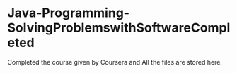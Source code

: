 # Java-Programming-SolvingProblemswithSoftwareCompleted

Completed the course given by Coursera and All the files are stored here.
